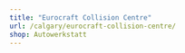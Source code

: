 ```yaml
---
title: "Eurocraft Collision Centre"
url: /calgary/eurocraft-collision-centre/
shop: Autowerkstatt
---
```

